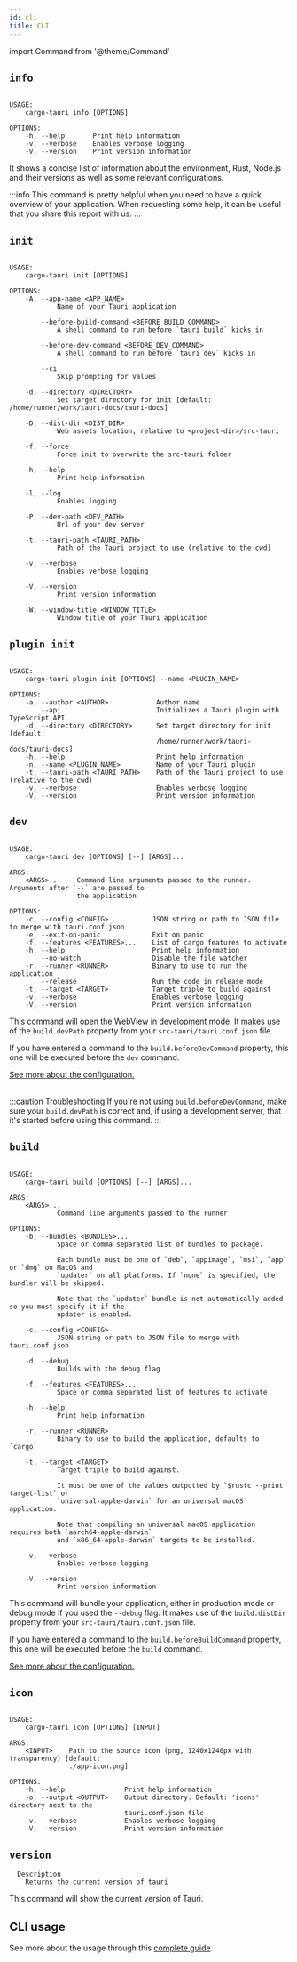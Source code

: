 ```yaml
---
id: cli
title: CLI
---
```


import Command from '@theme/Command'

## `info`

<Command name="info" />

```

USAGE:
    cargo-tauri info [OPTIONS]

OPTIONS:
    -h, --help       Print help information
    -v, --verbose    Enables verbose logging
    -V, --version    Print version information
```

It shows a concise list of information about the environment, Rust, Node.js and their versions as well as some relevant configurations.

:::info
This command is pretty helpful when you need to have a quick overview of your application. When requesting some help, it can be useful that you share this report with us.
:::

## `init`

<Command name="init" />

```

USAGE:
    cargo-tauri init [OPTIONS]

OPTIONS:
    -A, --app-name <APP_NAME>
            Name of your Tauri application

        --before-build-command <BEFORE_BUILD_COMMAND>
            A shell command to run before `tauri build` kicks in

        --before-dev-command <BEFORE_DEV_COMMAND>
            A shell command to run before `tauri dev` kicks in

        --ci
            Skip prompting for values

    -d, --directory <DIRECTORY>
            Set target directory for init [default: /home/runner/work/tauri-docs/tauri-docs]

    -D, --dist-dir <DIST_DIR>
            Web assets location, relative to <project-dir>/src-tauri

    -f, --force
            Force init to overwrite the src-tauri folder

    -h, --help
            Print help information

    -l, --log
            Enables logging

    -P, --dev-path <DEV_PATH>
            Url of your dev server

    -t, --tauri-path <TAURI_PATH>
            Path of the Tauri project to use (relative to the cwd)

    -v, --verbose
            Enables verbose logging

    -V, --version
            Print version information

    -W, --window-title <WINDOW_TITLE>
            Window title of your Tauri application
```

## `plugin init`

<Command name="plugin init" />

```

USAGE:
    cargo-tauri plugin init [OPTIONS] --name <PLUGIN_NAME>

OPTIONS:
    -a, --author <AUTHOR>            Author name
        --api                        Initializes a Tauri plugin with TypeScript API
    -d, --directory <DIRECTORY>      Set target directory for init [default:
                                     /home/runner/work/tauri-docs/tauri-docs]
    -h, --help                       Print help information
    -n, --name <PLUGIN_NAME>         Name of your Tauri plugin
    -t, --tauri-path <TAURI_PATH>    Path of the Tauri project to use (relative to the cwd)
    -v, --verbose                    Enables verbose logging
    -V, --version                    Print version information
```

## `dev`

<Command name="dev" />

```

USAGE:
    cargo-tauri dev [OPTIONS] [--] [ARGS]...

ARGS:
    <ARGS>...    Command line arguments passed to the runner. Arguments after `--` are passed to
                 the application

OPTIONS:
    -c, --config <CONFIG>           JSON string or path to JSON file to merge with tauri.conf.json
    -e, --exit-on-panic             Exit on panic
    -f, --features <FEATURES>...    List of cargo features to activate
    -h, --help                      Print help information
        --no-watch                  Disable the file watcher
    -r, --runner <RUNNER>           Binary to use to run the application
        --release                   Run the code in release mode
    -t, --target <TARGET>           Target triple to build against
    -v, --verbose                   Enables verbose logging
    -V, --version                   Print version information
```

This command will open the WebView in development mode. It makes use of the `build.devPath` property from your `src-tauri/tauri.conf.json` file.

If you have entered a command to the `build.beforeDevCommand` property, this one will be executed before the `dev` command.

<a href="../api/config#build">See more about the configuration.</a><br/><br/>

:::caution Troubleshooting
If you're not using `build.beforeDevCommand`, make sure your `build.devPath` is correct and, if using a development server, that it's started before using this command.
:::

## `build`

<Command name="build" />

```

USAGE:
    cargo-tauri build [OPTIONS] [--] [ARGS]...

ARGS:
    <ARGS>...
            Command line arguments passed to the runner

OPTIONS:
    -b, --bundles <BUNDLES>...
            Space or comma separated list of bundles to package.
            
            Each bundle must be one of `deb`, `appimage`, `msi`, `app` or `dmg` on MacOS and
            `updater` on all platforms. If `none` is specified, the bundler will be skipped.
            
            Note that the `updater` bundle is not automatically added so you must specify it if the
            updater is enabled.

    -c, --config <CONFIG>
            JSON string or path to JSON file to merge with tauri.conf.json

    -d, --debug
            Builds with the debug flag

    -f, --features <FEATURES>...
            Space or comma separated list of features to activate

    -h, --help
            Print help information

    -r, --runner <RUNNER>
            Binary to use to build the application, defaults to `cargo`

    -t, --target <TARGET>
            Target triple to build against.
            
            It must be one of the values outputted by `$rustc --print target-list` or
            `universal-apple-darwin` for an universal macOS application.
            
            Note that compiling an universal macOS application requires both `aarch64-apple-darwin`
            and `x86_64-apple-darwin` targets to be installed.

    -v, --verbose
            Enables verbose logging

    -V, --version
            Print version information
```

This command will bundle your application, either in production mode or debug mode if you used the `--debug` flag. It makes use of the `build.distDir` property from your `src-tauri/tauri.conf.json` file.

If you have entered a command to the `build.beforeBuildCommand` property, this one will be executed before the `build` command.

<a href="../api/config#build">See more about the configuration.</a>

## `icon`

<Command name="icon" />

```

USAGE:
    cargo-tauri icon [OPTIONS] [INPUT]

ARGS:
    <INPUT>    Path to the source icon (png, 1240x1240px with transparency) [default:
               ./app-icon.png]

OPTIONS:
    -h, --help               Print help information
    -o, --output <OUTPUT>    Output directory. Default: 'icons' directory next to the
                             tauri.conf.json file
    -v, --verbose            Enables verbose logging
    -V, --version            Print version information
```

## `version`

<Command name="--version" />

```
  Description
    Returns the current version of tauri
```

This command will show the current version of Tauri.

## CLI usage

See more about the usage through this [complete guide](../guides/development/development-cycle.md).
